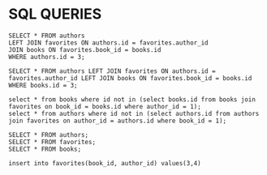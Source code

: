<!-- 1. KeyError: 'title' anytime I try to click on an author from /authors -->

<!-- 2. Book indexes are all out of order (book.id) on /book/<int:id> -->

<!-- 3. Dont know how to redirect to url that takes a book id as a parameter -->


# SQL QUERIES
```
SELECT * FROM authors 
LEFT JOIN favorites ON authors.id = favorites.author_id 
JOIN books ON favorites.book_id = books.id 
WHERE authors.id = 3;

SELECT * FROM authors LEFT JOIN favorites ON authors.id = favorites.author_id LEFT JOIN books ON favorites.book_id = books.id WHERE books.id = 3;

select * from books where id not in (select books.id from books join favorites on book_id = books.id where author_id = 1);
select * from authors where id not in (select authors.id from authors join favorites on author_id = authors.id where book_id = 1);

SELECT * FROM authors;
SELECT * FROM favorites;
SELECT * FROM books;

insert into favorites(book_id, author_id) values(3,4)
```